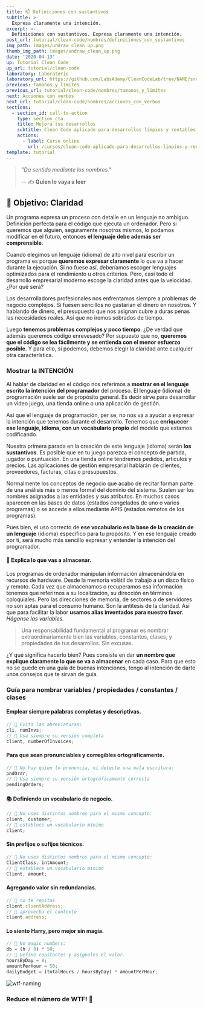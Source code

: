```yaml
---
title: 📫 Definiciones con sustantivos
subtitle: >-
  Expresa claramente una intención.
excerpt: >-
  Definiciones con sustantivos. Expresa claramente una intención.
post_url: tutorial/clean-code/nombres/definiciones_con_sustantivos
img_path: images/undraw_clean_up.png
thumb_img_path: images/undraw_clean_up.png
date: '2020-04-13'
up: Tutorial Clean Code
up_url: tutorial/clean-code
laboratory: Laboratorio
laboratory_url: https://github.com/LabsAdemy/CleanCodeLab/tree/NAME/src/examples/1-nouns
previous: Tamaños y límites
previous_url: tutorial/clean-code/nombres/tamanos_y_limites
next: Acciones con verbos
next_url: tutorial/clean-code/nombres/acciones_con_verbos
sections:
  - section_id: call-to-action
    type: section_cta
    title: Mejora tus desarrollos
    subtitle: Clean Code aplicado para desarrollos limpios y rentables.
    actions:
      - label: Curso online
        url: /cursos/clean-code-aplicado-para-desarrollos-limpios-y-rentables/
template: tutorial
---
```


> _"Da sentido mediante los nombres."_
>
> -- ✍️ **Quien lo vaya a leer**

## 🌄 Objetivo: Claridad

Un programa expresa un proceso con detalle en un lenguaje no ambiguo. Definición perfecta para el código que ejecuta un ordenador. Pero si queremos que alguien, seguramente nosotros mismos, lo podamos modificar en el futuro, entonces **el lenguaje debe además ser comprensible**.

Cuando elegimos un lenguaje (idioma) de alto nivel para escribir un programa es porque **queremos expresar claramente** lo que va a hacer durante la ejecución. Si no fuese así, deberíamos escoger lenguajes optimizados para el rendimiento u otros criterios. Pero, casi todo el desarrollo empresarial moderno escoge la claridad antes que la velocidad. ¿Por qué será?

Los desarrolladores profesionales nos enfrentamos siempre a problemas de negocio complejos. Si fuesen sencillos no gastarían el dinero en nosotros. Y hablando de dinero, el presupuesto que nos asignan cubre a duras penas las necesidades reales. Así que no iremos sobrados de tiempo.

Luego **tenemos problemas complejos y poco tiempo**. ¿De verdad que además queremos código enrevesado? Por supuesto que no, **queremos que el código se lea fácilmente y se entienda con el menor esfuerzo posible**. Y para ello, si podemos, debemos elegir la claridad ante cualquier otra característica.

### Mostrar la INTENCIÓN

Al hablar de claridad en el código nos referimos a **mostrar en el lenguaje escrito la intención del programador** del proceso. El lenguaje (idioma) de programación suele ser de propósito general. Es decir sirve para desarrollar un video juego, una tienda online o una aplicación de gestión.

Así que el lenguaje de programación, per se, no nos va a ayudar a expresar la intención que tenemos durante el desarrollo. Tenemos que **enriquecer ese lenguaje, idioma, con un vocabulario propio** del modelo que estamos codificando.

Nuestra primera parada en la creación de este lenguaje (idioma) serán **los sustantivos**. Es posible que en tu juego parezca el concepto de partida, jugador o puntuación. En una tienda online tendremos pedidos, artículos y precios. Las aplicaciones de gestión empresarial hablarán de clientes, proveedores, facturas, citas o presupuestos.

Normalmente los conceptos de negocio que acabo de recitar forman parte de una análisis más o menos formal del dominio del sistema. Suelen ser los nombres asignados a las entidades y sus atributos. En muchos casos aparecen en las bases de datos (estados congelados de uno o varios programas) o se accede a ellos mediante APIS (estados remotos de los programas).

Pues bien, el uso correcto de **ese vocabulario es la base de la creación de un lenguaje** (idioma) específico para tu propósito. Y en ese lenguaje creado por ti, será mucho más sencillo expresar y entender la intención del programador.

#### 🏬 Explica lo que vas a almacenar.

Los programas de ordenador manipulan información almacenándola en recursos de hardware. Desde la memoria volátil de trabajo a un disco físico y remoto. Cada vez que almacenamos o recuperamos esa información tenemos que referirnos a su localización, su dirección en términos coloquiales. Pero las direcciones de memoria, de sectores o de servidores no son aptas para el consumo humano. Son la antítesis de la claridad. Así que para facilitar la labor **usamos alias inventados para nuestro favor**. _Háganse las variables._

> Una responsabilidad fundamental al programar es nombrar extraordinariamente bien las variables, constantes, clases, y propiedades de tus desarrollos. Sin excusas.

¿Y qué significa hacerlo bien? Pues consiste en dar **un nombre que explique claramente lo que se va a almacenar** en cada caso. Para que esto no se quede en una guía de buenas intenciones, tengo al intención de darte unos consejos que te sirvan de guía.

### Guía para nombrar variables / propiedades / constantes / clases

#### Emplear siempre palabras completas y descriptivas.

```js
// 🤢 Evita las abreviaturas:
cli, numInvs;
// 🍋 Usa siempre su versión completa
client, numberOfInvoices;
```

#### Para que sean **pronunciables y corregibles** ortográficamente.

```js
// 🤢 No hay quien lo pronuncia, ni detecte una mala escritura:
pndOrdr;
// 🍋 Usa siempre su versión ortográficamente correcta
pendingOrders;
```

#### 📚 Definiendo un vocabulario de negocio.

```js
// 🤢 No uses distintos nombres para el mismo concepto:
client, customer;
// 🍋 establece un vocabulario mínimo
client;
```

#### Sin prefijos o sufijos técnicos.

```js
// 🤢 No uses distintos nombres para el mismo concepto:
ClientClass, intAmount;
// 🍋 establece un vocabulario mínimo
Client, amount;
```

#### Agregando valor sin redundancias.

```js
// 🤢 no te repitas
client.clientAddress;
// 🍋 aprovecha el contexto
client.address;
```

#### Lo siento Harry, pero mejor sin magia.

```js
// 🔮 No magic numbers:
db = (h / 8) * 50;
// 🧙 Define constantes y asígnales el valor.
hoursByDay = 8;
amountPerHour = 50;
dailyBudget = (totalHours / hoursByDay) * amountPerHour;
```

![wtf-naming](/images/naming.png)

### Reduce el número de WTF! 😤
